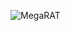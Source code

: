 ![MegaRAT](https://github.com/yuankong666/Ultimate-RAT-Collection/assets/128066597/5bb618cf-69ac-43fd-814e-2ef26e3f6047)
